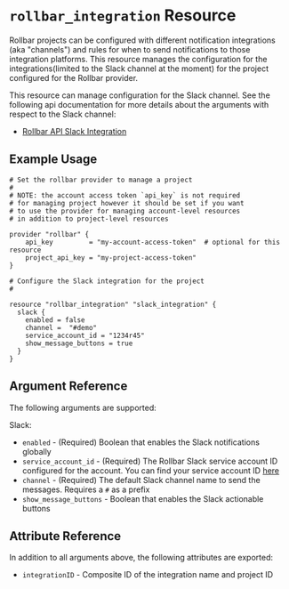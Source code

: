 `rollbar_integration` Resource
=========================

Rollbar projects can be configured with different notification integrations (aka "channels") and rules for when to send notifications to those integration platforms.  This resource manages the configuration for the integrations(limited to the Slack channel at the moment) for the project configured for the Rollbar provider.

This resource can manage configuration for the Slack channel. See the following api documentation for more details about the arguments with respect to the Slack channel:

* [Rollbar API Slack Integration](https://explorer.docs.rollbar.com/#tag/Notification-Channels)

Example Usage
-------------

```hcl
# Set the rollbar provider to manage a project
#
# NOTE: the account access token `api_key` is not required
# for managing project however it should be set if you want
# to use the provider for managing account-level resources
# in addition to project-level resources

provider "rollbar" {
    api_key         = "my-account-access-token"  # optional for this resource
    project_api_key = "my-project-access-token"
}

# Configure the Slack integration for the project
#

resource "rollbar_integration" "slack_integration" {
  slack {
    enabled = false
    channel =  "#demo"
    service_account_id = "1234r45"
    show_message_buttons = true
  }
}
```

Argument Reference
------------------

The following arguments are supported:

Slack:

* `enabled` - (Required) Boolean that enables the Slack notifications globally
* `service_account_id` - (Required) The Rollbar Slack service account ID configured for the account.  You can find your service account ID [here](https://rollbar.com/settings/integrations/#slack)
* `channel` - (Required) The default Slack channel name to send the messages. Requires a `#` as a prefix
* `show_message_buttons` - Boolean that enables the Slack actionable buttons

Attribute Reference
-------------------

In addition to all arguments above, the following attributes are exported:

* `integrationID` - Composite ID of the integration name and project ID
